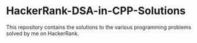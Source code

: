 # HackerRank-DSA-in-CPP-Solutions
This repository contains the solutions to the various programming problems solved by me on HackerRank. 
